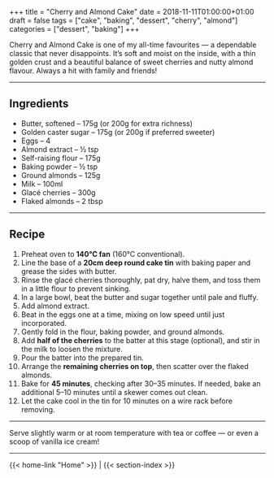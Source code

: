 +++
title = "Cherry and Almond Cake"
date = 2018-11-11T01:00:00+01:00
draft = false
tags = ["cake", "baking", "dessert", "cherry", "almond"]
categories = ["dessert", "baking"]
+++

Cherry and Almond Cake is one of my all-time favourites — a dependable classic that never disappoints. It’s soft and moist on the inside, with a thin golden crust and a beautiful balance of sweet cherries and nutty almond flavour. Always a hit with family and friends!

---

## Ingredients

- Butter, softened – 175g (or 200g for extra richness)  
- Golden caster sugar – 175g (or 200g if preferred sweeter)  
- Eggs – 4  
- Almond extract – ½ tsp  
- Self-raising flour – 175g  
- Baking powder – ½ tsp  
- Ground almonds – 125g  
- Milk – 100ml  
- Glacé cherries – 300g  
- Flaked almonds – 2 tbsp  

---

## Recipe

1. Preheat oven to **140°C fan** (160°C conventional).  
2. Line the base of a **20cm deep round cake tin** with baking paper and grease the sides with butter.  
3. Rinse the glacé cherries thoroughly, pat dry, halve them, and toss them in a little flour to prevent sinking.  
4. In a large bowl, beat the butter and sugar together until pale and fluffy.  
5. Add almond extract.  
6. Beat in the eggs one at a time, mixing on low speed until just incorporated.  
7. Gently fold in the flour, baking powder, and ground almonds.  
8. Add **half of the cherries** to the batter at this stage (optional), and stir in the milk to loosen the mixture.  
9. Pour the batter into the prepared tin.  
10. Arrange the **remaining cherries on top**, then scatter over the flaked almonds.  
11. Bake for **45 minutes**, checking after 30–35 minutes. If needed, bake an additional 5–10 minutes until a skewer comes out clean.  
12. Let the cake cool in the tin for 10 minutes on a wire rack before removing.

---

Serve slightly warm or at room temperature with tea or coffee — or even a scoop of vanilla ice cream!

---
{{< home-link "Home" >}} | {{< section-index >}}